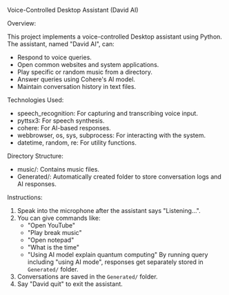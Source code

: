 Voice-Controlled Desktop Assistant (David AI)

Overview:

This project implements a voice-controlled Desktop assistant using Python. The assistant, named "David AI", can:
- Respond to voice queries.
- Open common websites and system applications.
- Play specific or random music from a directory.
- Answer queries using Cohere's AI model.
- Maintain conversation history in text files.

Technologies Used:

- speech_recognition: For capturing and transcribing voice input.
- pyttsx3: For speech synthesis.
- cohere: For AI-based responses.
- webbrowser, os, sys, subprocess: For interacting with the system.
- datetime, random, re: For utility functions.

Directory Structure:

- music/: Contains music files.
- Generated/: Automatically created folder to store conversation logs and AI responses.

Instructions:

1. Speak into the microphone after the assistant says "Listening...".
2. You can give commands like:
   - "Open YouTube"
   - "Play break music"
   - "Open notepad"
   - "What is the time"
   - "Using AI model explain quantum computing"
	By running query including "using AI mode", responses get separately stored in `Generated/` folder.
3. Conversations are saved in the `Generated/` folder.
4. Say "David quit" to exit the assistant.
